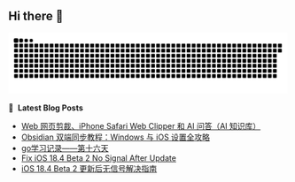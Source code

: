 ## Hi there 👋

<picture>
  <source media="(prefers-color-scheme: dark)" srcset="https://raw.githubusercontent.com/lx02918/lx02918/output/github-contribution-grid-snake-dark.svg">
  <source media="(prefers-color-scheme: light)" srcset="https://raw.githubusercontent.com/lx02918/lx02918/output/github-contribution-grid-snake.svg">
  <img alt="github contribution grid snake animation" src="https://raw.githubusercontent.com/lx02918/lx02918/output/github-contribution-grid-snake.svg">
</picture>

📕 &nbsp;**Latest Blog Posts**
<!-- BLOG-POST-LIST:START -->
- [Web 网页剪裁、iPhone Safari Web Clipper 和 AI 问答（AI 知识库）](https://www.lx02918.ltd/2025/03/11/obsidian-web-clipper-safari-ai-knowledge-base/)
- [Obsidian 双端同步教程：Windows 与 iOS 设置全攻略](https://www.lx02918.ltd/2025/03/10/obsidian-windows-ios-sync-settings/)
- [go学习记录——第十六天](https://www.lx02918.ltd/2025/03/06/go-study-sixteenth-day/)
- [Fix iOS 18.4 Beta 2 No Signal After Update](https://www.lx02918.ltd/2025/03/05/Fix-iOS-18-4-Beta-2-No-Signal-After-Update/)
- [iOS 18.4 Beta 2 更新后无信号解决指南](https://www.lx02918.ltd/2025/03/05/iOS-18-4-Beta-2-%E6%9B%B4%E6%96%B0%E5%90%8E%E6%97%A0%E4%BF%A1%E5%8F%B7%E8%A7%A3%E5%86%B3%E6%8C%87%E5%8D%97/)
<!-- BLOG-POST-LIST:END -->

<!--
**lx02918/lx02918** is a ✨ _special_ ✨ repository because its `README.md` (this file) appears on your GitHub profile.

Here are some ideas to get you started:

- 🔭 I’m currently working on ...
- 🌱 I’m currently learning ...
- 👯 I’m looking to collaborate on ...
- 🤔 I’m looking for help with ...
- 💬 Ask me about ...
- 📫 How to reach me: ...
- 😄 Pronouns: ...
- ⚡ Fun fact: ...
-->
